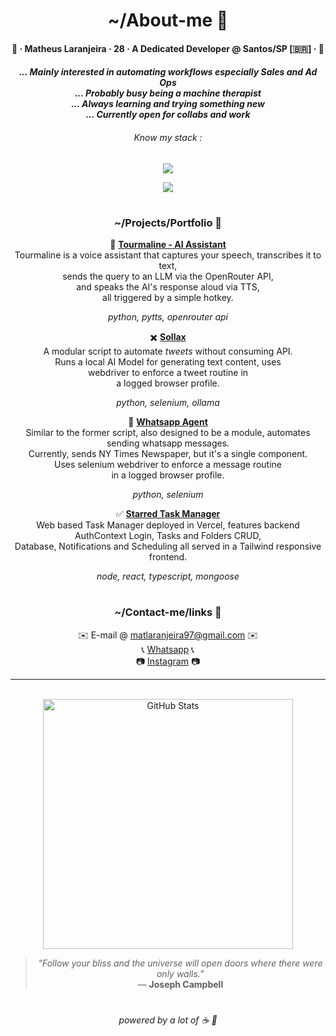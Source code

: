 <div align="center">
  <h1>~/About-me 💭</h1>
  <h4><p>🍊 · Matheus Laranjeira · 28 · A Dedicated Developer @ Santos/SP [🇧🇷] · 🍊<br></p></h3>
  <h5><i>
    ... Mainly interested in automating workflows especially Sales and Ad Ops
    <br>... Probably busy being a machine therapist
    <br>... Always learning and trying something new
    <br>... Currently open for collabs and work
  <h6>Know my stack :</i></h6>
  <p><img src="https://skillicons.dev/icons?i=java,python,ts,react,nodejs"/>
  <p><img src="https://skillicons.dev/icons?i=tailwind,git,firebase,mongodb,docker,aws,gcp"/>
<h1></h1> 
<h3>~/Projects/Portfolio 📁</h3>

🤖 <a href="https://github.com/naranjii/tourmaline-ai-assistant"><b>Tourmaline - AI Assistant</b></a><br>
Tourmaline is a voice assistant that captures your speech, transcribes it to text,<br>sends the query to an LLM via the OpenRouter API,<br>and speaks the AI's response aloud via TTS,<br>all triggered by a simple hotkey.
<h6 style="margin-top: 0; margin-bottom:0;"><i>python, pytts, openrouter api</i></h6>
  
✖️ <a href="https://github.com/naranjii/sollax"><b>Sollax</b></a><br>
A modular script to automate <i>tweets</i> without consuming API.<br>Runs a local AI Model for generating text content, uses<br>webdriver to enforce a tweet routine in<br> a logged browser profile.
<h6 style="margin-top: 0; margin-bottom: 0;"><i>python, selenium, ollama</i></h6>

📰 <a href="https://github.com/naranjii/wppweb-send-message-ai"><b>Whatsapp Agent</b></a><br>
Similar to the former script, also designed to be a module, automates sending whatsapp messages.<br> Currently, sends NY Times Newspaper, but it's a single component.<br> Uses selenium webdriver to enforce a message routine<br>in a logged browser profile.
<h6 style="margin-top: 0; margin-bottom: 0;"><i>python, selenium</i></h6>

✅ <a href="https://github.com/naranjii/stm-front"><b>Starred Task Manager</b></a><br>
Web based Task Manager deployed in Vercel, features backend AuthContext Login, Tasks and Folders CRUD,<br> Database, Notifications and Scheduling all served in a Tailwind responsive frontend.
<h6 style="margin-top: 0; margin-bottom: 0;"><i>node, react, typescript, mongoose</i></h6>

<h1></h1> 
<h3>~/Contact-me/links 💬</h3>
✉️ E-mail @ <a href="mailto:matlaranjeira97@gmail.com">matlaranjeira97@gmail.com</a> ✉️
<br>📞 <a href="https://wa.me/5513981711417?text=Greetings%20Matheus!">Whatsapp</a> 📞
<br>📷 <a href="https://www.instagram.com/laranj3ira_">Instagram</a> 📷

---

  <br><a><img src="https://github-readme-stats.vercel.app/api?username=naranjii&show_icons=true&theme=gruvbox&hide_border=true&count_private=true&rank_icon=github" alt="GitHub Stats" style="width: 400px; height: auto;"/>
  > _“Follow your bliss and the universe will open doors where there were only walls.”_  
> — **Joseph Campbell**
  <h1></h1>
<h6>powered by a lot of ☕ 🤗</p></div>


  
